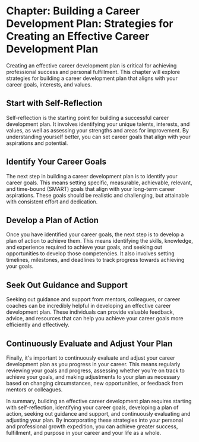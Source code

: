 Chapter: Building a Career Development Plan: Strategies for Creating an Effective Career Development Plan
=========================================================================================================

Creating an effective career development plan is critical for achieving professional success and personal fulfillment. This chapter will explore strategies for building a career development plan that aligns with your career goals, interests, and values.

Start with Self-Reflection
--------------------------

Self-reflection is the starting point for building a successful career development plan. It involves identifying your unique talents, interests, and values, as well as assessing your strengths and areas for improvement. By understanding yourself better, you can set career goals that align with your aspirations and potential.

Identify Your Career Goals
--------------------------

The next step in building a career development plan is to identify your career goals. This means setting specific, measurable, achievable, relevant, and time-bound (SMART) goals that align with your long-term career aspirations. These goals should be realistic and challenging, but attainable with consistent effort and dedication.

Develop a Plan of Action
------------------------

Once you have identified your career goals, the next step is to develop a plan of action to achieve them. This means identifying the skills, knowledge, and experience required to achieve your goals, and seeking out opportunities to develop those competencies. It also involves setting timelines, milestones, and deadlines to track progress towards achieving your goals.

Seek Out Guidance and Support
-----------------------------

Seeking out guidance and support from mentors, colleagues, or career coaches can be incredibly helpful in developing an effective career development plan. These individuals can provide valuable feedback, advice, and resources that can help you achieve your career goals more efficiently and effectively.

Continuously Evaluate and Adjust Your Plan
------------------------------------------

Finally, it's important to continuously evaluate and adjust your career development plan as you progress in your career. This means regularly reviewing your goals and progress, assessing whether you're on track to achieve your goals, and making adjustments to your plan as necessary based on changing circumstances, new opportunities, or feedback from mentors or colleagues.

In summary, building an effective career development plan requires starting with self-reflection, identifying your career goals, developing a plan of action, seeking out guidance and support, and continuously evaluating and adjusting your plan. By incorporating these strategies into your personal and professional growth expedition, you can achieve greater success, fulfillment, and purpose in your career and your life as a whole.

